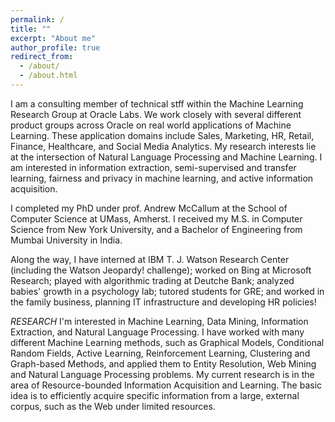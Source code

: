 ```yaml
---
permalink: /
title: ""
excerpt: "About me"
author_profile: true
redirect_from: 
  - /about/
  - /about.html
---
```


I am a consulting member of technical stff within the Machine Learning Research Group at Oracle Labs. We work closely with several different product groups across Oracle on real world applications of Machine Learning. These application domains include Sales, Marketing, HR, Retail, Finance, Healthcare, and Social Media Analytics. My research interests lie at the intersection of Natural Language Processing and Machine Learning. I am interested in information extraction, semi-supervised and transfer learning, fairness and privacy in machine learning, and active information acquisition.

I completed my PhD under prof. Andrew McCallum at the School of Computer Science at UMass, Amherst. I received my M.S. in Computer Science from New York University, and a Bachelor of Engineering from Mumbai University in India.

Along the way, I have interned at IBM T. J. Watson Research Center (including the Watson Jeopardy! challenge); worked on Bing at Microsoft Research; played with algorithmic trading at Deutche Bank; analyzed babies' growth in a psychology lab; tutored students for GRE; and worked in the family business, planning IT infrastructure and developing HR policies!

*RESEARCH*
I'm interested in Machine Learning, Data Mining, Information Extraction, and Natural Language Processing. I have worked with many different Machine Learning methods, such as Graphical Models, Conditional Random Fields, Active Learning, Reinforcement Learning, Clustering and Graph-based Methods, and applied them to Entity Resolution, Web Mining and Natural Language Processing problems. My current research is in the area of Resource-bounded Information Acquisition and Learning. The basic idea is to efficiently acquire specific information from a large, external corpus, such as the Web under limited resources.
